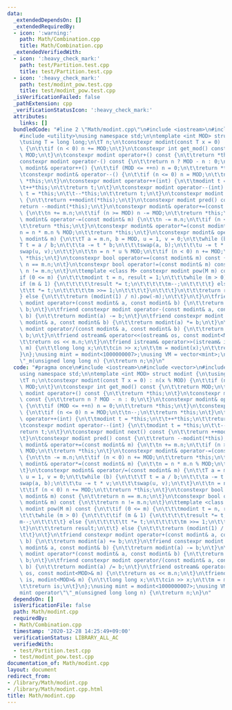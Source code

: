 ```yaml
---
data:
  _extendedDependsOn: []
  _extendedRequiredBy:
  - icon: ':warning:'
    path: Math/Combination.cpp
    title: Math/Combination.cpp
  _extendedVerifiedWith:
  - icon: ':heavy_check_mark:'
    path: test/Partition.test.cpp
    title: test/Partition.test.cpp
  - icon: ':heavy_check_mark:'
    path: test/modint_pow.test.cpp
    title: test/modint_pow.test.cpp
  _isVerificationFailed: false
  _pathExtension: cpp
  _verificationStatusIcon: ':heavy_check_mark:'
  attributes:
    links: []
  bundledCode: "#line 2 \"Math/modint.cpp\"\n#include <iostream>\n#include <vector>\n\
    #include <utility>\nusing namespace std;\n\ntemplate <int MOD> struct modint {\n\
    \tusing T = long long;\n\tT n;\n\tconstexpr modint(const T x = 0) : n(x % MOD)\
    \ {\n\t\tif (n < 0) n += MOD;\n\t}\n\tconstexpr int get_mod() const {\n\t\treturn\
    \ MOD;\n\t}\n\tconstexpr modint operator+() const {\n\t\treturn *this;\n\t}\n\t\
    constexpr modint operator-() const {\n\t\treturn n ? MOD - n : 0;\n\t}\n\tconstexpr\
    \ modint& operator++() {\n\t\tif (MOD <= ++n) n = 0;\n\t\treturn *this;\n\t}\n\
    \tconstexpr modint& operator--() {\n\t\tif (n <= 0) n = MOD;\n\t\tn--;\n\t\treturn\
    \ *this;\n\t}\n\tconstexpr modint operator++(int) {\n\t\tmodint t = *this;\n\t\
    \t++*this;\n\t\treturn t;\n\t}\n\tconstexpr modint operator--(int) {\n\t\tmodint\
    \ t = *this;\n\t\t--*this;\n\t\treturn t;\n\t}\n\tconstexpr modint next() const\
    \ {\n\t\treturn ++modint(*this);\n\t}\n\tconstexpr modint pred() const {\n\t\t\
    return --modint(*this);\n\t}\n\tconstexpr modint& operator+=(const modint& m)\
    \ {\n\t\tn += m.n;\n\t\tif (n >= MOD) n -= MOD;\n\t\treturn *this;\n\t}\n\tconstexpr\
    \ modint& operator-=(const modint& m) {\n\t\tn -= m.n;\n\t\tif (n < 0) n += MOD;\n\
    \t\treturn *this;\n\t}\n\tconstexpr modint& operator*=(const modint& m) {\n\t\t\
    n = n * m.n % MOD;\n\t\treturn *this;\n\t}\n\tconstexpr modint& operator/=(const\
    \ modint& m) {\n\t\tT a = m.n, b = MOD, u = 1, v = 0;\n\t\twhile (b) {\n\t\t\t\
    T t = a / b;\n\t\t\ta -= t * b;\n\t\t\tswap(a, b);\n\t\t\tu -= t * v;\n\t\t\t\
    swap(u, v);\n\t\t}\n\t\tn = n * u % MOD;\n\t\tif (n < 0) n += MOD;\n\t\treturn\
    \ *this;\n\t}\n\tconstexpr bool operator==(const modint& m) const {\n\t\treturn\
    \ n == m.n;\n\t}\n\tconstexpr bool operator!=(const modint& m) const {\n\t\treturn\
    \ n != m.n;\n\t}\n\ttemplate <class M> constexpr modint pow(M m) const {\n\t\t\
    if (0 <= m) {\n\t\t\tmodint t = n, result = 1;\n\t\t\twhile (m > 0) {\n\t\t\t\t\
    if (m & 1) {\n\t\t\t\t\tresult *= t;\n\t\t\t\t\tm--;\n\t\t\t\t} else {\n\t\t\t\
    \t\tt *= t;\n\t\t\t\t\tm >>= 1;\n\t\t\t\t}\n\t\t\t}\n\t\t\treturn result;\n\t\t\
    } else {\n\t\t\treturn (modint(1) / n).pow(-m);\n\t\t}\n\t}\n\tfriend constexpr\
    \ modint operator+(const modint& a, const modint& b) {\n\t\treturn modint(a) +=\
    \ b;\n\t}\n\tfriend constexpr modint operator-(const modint& a, const modint&\
    \ b) {\n\t\treturn modint(a) -= b;\n\t}\n\tfriend constexpr modint operator*(const\
    \ modint& a, const modint& b) {\n\t\treturn modint(a) *= b;\n\t}\n\tfriend constexpr\
    \ modint operator/(const modint& a, const modint& b) {\n\t\treturn modint(a) /=\
    \ b;\n\t}\n\tfriend ostream& operator<<(ostream& os, const modint<MOD>& m) {\n\
    \t\treturn os << m.n;\n\t}\n\tfriend istream& operator>>(istream& is, modint<MOD>&\
    \ m) {\n\t\tlong long x;\n\t\tcin >> x;\n\t\tm = modint(x);\n\t\treturn is;\n\t\
    }\n};\nusing mint = modint<1000000007>;\nusing VM = vector<mint>;\nmint operator\"\
    \"_m(unsigned long long n) {\n\treturn n;\n}\n"
  code: "#pragma once\n#include <iostream>\n#include <vector>\n#include <utility>\n\
    using namespace std;\n\ntemplate <int MOD> struct modint {\n\tusing T = long long;\n\
    \tT n;\n\tconstexpr modint(const T x = 0) : n(x % MOD) {\n\t\tif (n < 0) n +=\
    \ MOD;\n\t}\n\tconstexpr int get_mod() const {\n\t\treturn MOD;\n\t}\n\tconstexpr\
    \ modint operator+() const {\n\t\treturn *this;\n\t}\n\tconstexpr modint operator-()\
    \ const {\n\t\treturn n ? MOD - n : 0;\n\t}\n\tconstexpr modint& operator++()\
    \ {\n\t\tif (MOD <= ++n) n = 0;\n\t\treturn *this;\n\t}\n\tconstexpr modint& operator--()\
    \ {\n\t\tif (n <= 0) n = MOD;\n\t\tn--;\n\t\treturn *this;\n\t}\n\tconstexpr modint\
    \ operator++(int) {\n\t\tmodint t = *this;\n\t\t++*this;\n\t\treturn t;\n\t}\n\
    \tconstexpr modint operator--(int) {\n\t\tmodint t = *this;\n\t\t--*this;\n\t\t\
    return t;\n\t}\n\tconstexpr modint next() const {\n\t\treturn ++modint(*this);\n\
    \t}\n\tconstexpr modint pred() const {\n\t\treturn --modint(*this);\n\t}\n\tconstexpr\
    \ modint& operator+=(const modint& m) {\n\t\tn += m.n;\n\t\tif (n >= MOD) n -=\
    \ MOD;\n\t\treturn *this;\n\t}\n\tconstexpr modint& operator-=(const modint& m)\
    \ {\n\t\tn -= m.n;\n\t\tif (n < 0) n += MOD;\n\t\treturn *this;\n\t}\n\tconstexpr\
    \ modint& operator*=(const modint& m) {\n\t\tn = n * m.n % MOD;\n\t\treturn *this;\n\
    \t}\n\tconstexpr modint& operator/=(const modint& m) {\n\t\tT a = m.n, b = MOD,\
    \ u = 1, v = 0;\n\t\twhile (b) {\n\t\t\tT t = a / b;\n\t\t\ta -= t * b;\n\t\t\t\
    swap(a, b);\n\t\t\tu -= t * v;\n\t\t\tswap(u, v);\n\t\t}\n\t\tn = n * u % MOD;\n\
    \t\tif (n < 0) n += MOD;\n\t\treturn *this;\n\t}\n\tconstexpr bool operator==(const\
    \ modint& m) const {\n\t\treturn n == m.n;\n\t}\n\tconstexpr bool operator!=(const\
    \ modint& m) const {\n\t\treturn n != m.n;\n\t}\n\ttemplate <class M> constexpr\
    \ modint pow(M m) const {\n\t\tif (0 <= m) {\n\t\t\tmodint t = n, result = 1;\n\
    \t\t\twhile (m > 0) {\n\t\t\t\tif (m & 1) {\n\t\t\t\t\tresult *= t;\n\t\t\t\t\t\
    m--;\n\t\t\t\t} else {\n\t\t\t\t\tt *= t;\n\t\t\t\t\tm >>= 1;\n\t\t\t\t}\n\t\t\
    \t}\n\t\t\treturn result;\n\t\t} else {\n\t\t\treturn (modint(1) / n).pow(-m);\n\
    \t\t}\n\t}\n\tfriend constexpr modint operator+(const modint& a, const modint&\
    \ b) {\n\t\treturn modint(a) += b;\n\t}\n\tfriend constexpr modint operator-(const\
    \ modint& a, const modint& b) {\n\t\treturn modint(a) -= b;\n\t}\n\tfriend constexpr\
    \ modint operator*(const modint& a, const modint& b) {\n\t\treturn modint(a) *=\
    \ b;\n\t}\n\tfriend constexpr modint operator/(const modint& a, const modint&\
    \ b) {\n\t\treturn modint(a) /= b;\n\t}\n\tfriend ostream& operator<<(ostream&\
    \ os, const modint<MOD>& m) {\n\t\treturn os << m.n;\n\t}\n\tfriend istream& operator>>(istream&\
    \ is, modint<MOD>& m) {\n\t\tlong long x;\n\t\tcin >> x;\n\t\tm = modint(x);\n\
    \t\treturn is;\n\t}\n};\nusing mint = modint<1000000007>;\nusing VM = vector<mint>;\n\
    mint operator\"\"_m(unsigned long long n) {\n\treturn n;\n}\n"
  dependsOn: []
  isVerificationFile: false
  path: Math/modint.cpp
  requiredBy:
  - Math/Combination.cpp
  timestamp: '2020-12-28 14:25:49+09:00'
  verificationStatus: LIBRARY_ALL_AC
  verifiedWith:
  - test/Partition.test.cpp
  - test/modint_pow.test.cpp
documentation_of: Math/modint.cpp
layout: document
redirect_from:
- /library/Math/modint.cpp
- /library/Math/modint.cpp.html
title: Math/modint.cpp
---
```

